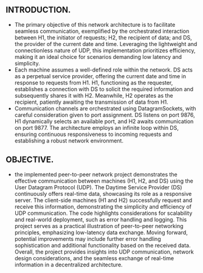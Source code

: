 ## INTRODUCTION.

<ul>
<li>The primary objective of this network architecture is to facilitate seamless communication, exemplified by the orchestrated interaction between H1, the initiator of requests; H2, the recipient of data; and DS, the provider of the current date and time. Leveraging the lightweight and connectionless nature of UDP, this implementation prioritizes efficiency, making it an ideal choice for scenarios demanding low latency and simplicity.</li>

<li>Each machine assumes a well-defined role within the network. DS acts as a perpetual service provider, offering the current date and time in response to requests from H1. H1, functioning as the requester, establishes a connection with DS to solicit the required information and subsequently shares it with H2. Meanwhile, H2 operates as the recipient, patiently awaiting the transmission of data from H1.</li>
 
<li>Communication channels are orchestrated using DatagramSockets, with careful consideration given to port assignment. DS listens on port 9876, H1 dynamically selects an available port, and H2 awaits communication on port 9877. The architecture employs an infinite loop within DS, ensuring continuous responsiveness to incoming requests and establishing a robust network environment.</li>
</ul>

## OBJECTIVE.

<ul>
<li>the implemented peer-to-peer network project demonstrates the effective communication between machines (H1, H2, and DS) using the User Datagram Protocol (UDP). The Daytime Service Provider (DS) continuously offers real-time data, showcasing its role as a responsive server. The client-side machines (H1 and H2) successfully request and receive this information, demonstrating the simplicity and efficiency of UDP communication. The code highlights considerations for scalability and real-world deployment, such as error handling and logging. This project serves as a practical illustration of peer-to-peer networking principles, emphasizing low-latency data exchange. Moving forward, potential improvements may include further error handling sophistication and additional functionality based on the received data. Overall, the project provides insights into UDP communication, network design considerations, and the seamless exchange of real-time information in a decentralized architecture.</li>
</ul>

